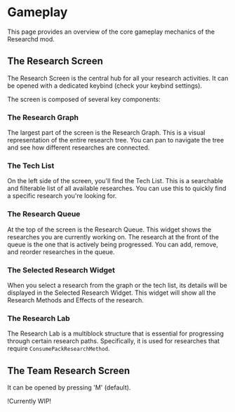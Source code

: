 # Gameplay

This page provides an overview of the core gameplay mechanics of the Researchd mod.

## The Research Screen

The Research Screen is the central hub for all your research activities. It can be opened with a dedicated keybind (check your keybind settings).

The screen is composed of several key components:

### The Research Graph

The largest part of the screen is the Research Graph. This is a visual representation of the entire research tree. You can pan to navigate the tree and see how different researches are connected.

### The Tech List

On the left side of the screen, you'll find the Tech List. This is a searchable and filterable list of all available researches. You can use this to quickly find a specific research you're looking for.

### The Research Queue

At the top of the screen is the Research Queue. This widget shows the researches you are currently working on. The research at the front of the queue is the one that is actively being progressed. You can add, remove, and reorder researches in the queue.

### The Selected Research Widget
When you select a research from the graph or the tech list, its details will be displayed in the Selected Research Widget. This widget will show all the Research Methods and Effects of the research.

### The Research Lab

The Research Lab is a multiblock structure that is essential for progressing through certain research paths. Specifically, it is used for researches that require `ConsumePackResearchMethod`.

## The Team Research Screen

It can be opened by pressing 'M' (default).

!Currently WIP!
